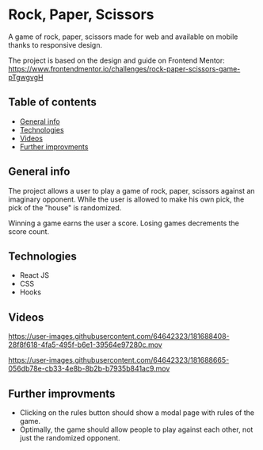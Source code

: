 # Rock, Paper, Scissors
A game of rock, paper, scissors made for web and available on mobile thanks to responsive design.

The project is based on the design and guide on Frontend Mentor:
https://www.frontendmentor.io/challenges/rock-paper-scissors-game-pTgwgvgH

## Table of contents
* [General info](#general-info)
* [Technologies](#Technologies)
* [Videos](#Videos)
* [Further improvments](#Further-improvments)

## General info
The project allows a user to play a game of rock, paper, scissors against an imaginary opponent. While the user is allowed to make his own pick, the pick of the "house" is randomized.

Winning a game earns the user a score. Losing games decrements the score count.

## Technologies
* React JS
* CSS
* Hooks

## Videos
https://user-images.githubusercontent.com/64642323/181688408-28f8f618-4fa5-495f-b6e1-39564e97280c.mov

https://user-images.githubusercontent.com/64642323/181688665-056db78e-cb33-4e8b-8b2b-b7935b841ac9.mov

## Further improvments
* Clicking on the rules button should show a modal page with rules of the game.
* Optimally, the game should allow people to play against each other, not just the randomized opponent.